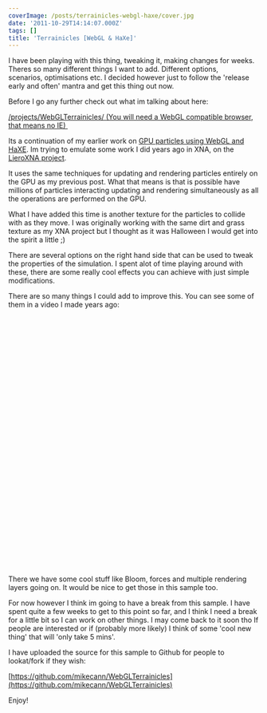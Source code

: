 ```yaml
---
coverImage: /posts/terrainicles-webgl-haxe/cover.jpg
date: '2011-10-29T14:14:07.000Z'
tags: []
title: 'Terrainicles [WebGL & HaXe]'
---
```


I have been playing with this thing, tweaking it, making changes for weeks. Theres so many different things I want to add. Different options, scenarios, optimisations etc. I decided however just to follow the 'release early and often' mantra and get this thing out now.

<!-- more -->

Before I go any further check out what im talking about here:

[/projects/WebGLTerrainicles/
(You will need a WebGL compatible browser, that means no IE) ](/projects/WebGLTerrainicles/)

Its a continuation of my earlier work on [GPU particles using WebGL and HaXE](/posts/gpu-state-preserving-particle-systems-with-webgl-haxe/). Im trying to emulate some work I did years ago in XNA, on the [LieroXNA project](/posts/project-update/).

It uses the same techniques for updating and rendering particles entirely on the GPU as my previous post. What that means is that is possible have millions of particles interacting updating and rendering simultaneously as all the operations are performed on the GPU.

What I have added this time is another texture for the particles to collide with as they move. I was originally working with the same dirt and grass texture as my XNA project but I thought as it was Halloween I would get into the spirit a little ;)

There are several options on the right hand side that can be used to tweak the properties of the simulation. I spent alot of time playing around with these, there are some really cool effects you can achieve with just simple modifications.

There are so many things I could add to improve this. You can see some of them in a video I made years ago:

<object width="700" height="505" classid="clsid:d27cdb6e-ae6d-11cf-96b8-444553540000" codebase="https://download.macromedia.com/pub/shockwave/cabs/flash/swflash.cab#version=6,0,40,0"><param name="allowFullScreen" value="true" /><param name="allowscriptaccess" value="always" /><param name="src" value="https://www.youtube.com/v/MocF1IU-5dc?version=3&amp;hl=en_US" /><param name="allowfullscreen" value="true" /><embed width="700" height="505" type="application/x-shockwave-flash" src="https://www.youtube.com/v/MocF1IU-5dc?version=3&amp;hl=en_US" allowFullScreen="true" allowscriptaccess="always" allowfullscreen="true" /></object>

There we have some cool stuff like Bloom, forces and multiple rendering layers going on. It would be nice to get those in this sample too.

For now however I think im going to have a break from this sample. I have spent quite a few weeks to get to this point so far, and I think I need a break for a little bit so I can work on other things. I may come back to it soon tho If people are interested or if (probably more likely) I think of some 'cool new thing' that will 'only take 5 mins'.

I have uploaded the source for this sample to Github for people to lookat/fork if they wish:

[https://github.com/mikecann/WebGLTerrainicles](https://github.com/mikecann/WebGLTerrainicles)

Enjoy!

&nbsp;

&nbsp;

&nbsp;
